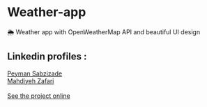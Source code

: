 # Weather-app
🌦️ Weather app with OpenWeatherMap API and beautiful UI design
## Linkedin profiles :
[Peyman Sabzizade](https://www.linkedin.com/in/peyman-sabzizade)<br/>
[Mahdiyeh Zafari](https://www.linkedin.com/in/mahdiyeh-zafari/?utm_source=share&utm_campaign=share_via&utm_content=profile&utm_medium=android_app)
<br/><br/>
[See the project online](https://peyman-sabzizade.github.io/Weather-app/)

